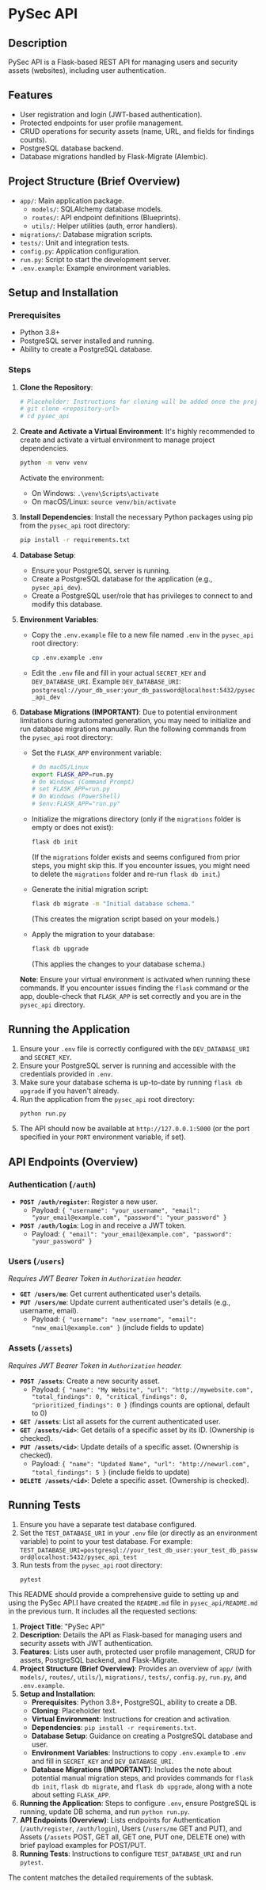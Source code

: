# PySec API

## Description
PySec API is a Flask-based REST API for managing users and security assets (websites), including user authentication.

## Features
*   User registration and login (JWT-based authentication).
*   Protected endpoints for user profile management.
*   CRUD operations for security assets (name, URL, and fields for findings counts).
*   PostgreSQL database backend.
*   Database migrations handled by Flask-Migrate (Alembic).

## Project Structure (Brief Overview)
*   `app/`: Main application package.
    *   `models/`: SQLAlchemy database models.
    *   `routes/`: API endpoint definitions (Blueprints).
    *   `utils/`: Helper utilities (auth, error handlers).
*   `migrations/`: Database migration scripts.
*   `tests/`: Unit and integration tests.
*   `config.py`: Application configuration.
*   `run.py`: Script to start the development server.
*   `.env.example`: Example environment variables.

## Setup and Installation

### Prerequisites
*   Python 3.8+
*   PostgreSQL server installed and running.
*   Ability to create a PostgreSQL database.

### Steps
1.  **Clone the Repository**:
    ```bash
    # Placeholder: Instructions for cloning will be added once the project is on a Git hosting platform.
    # git clone <repository-url>
    # cd pysec_api
    ```

2.  **Create and Activate a Virtual Environment**:
    It's highly recommended to create and activate a virtual environment to manage project dependencies.
    ```bash
    python -m venv venv
    ```
    Activate the environment:
    *   On Windows: `.\venv\Scripts\activate`
    *   On macOS/Linux: `source venv/bin/activate`

3.  **Install Dependencies**:
    Install the necessary Python packages using pip from the `pysec_api` root directory:
    ```bash
    pip install -r requirements.txt
    ```

4.  **Database Setup**:
    *   Ensure your PostgreSQL server is running.
    *   Create a PostgreSQL database for the application (e.g., `pysec_api_dev`).
    *   Create a PostgreSQL user/role that has privileges to connect to and modify this database.

5.  **Environment Variables**:
    *   Copy the `.env.example` file to a new file named `.env` in the `pysec_api` root directory:
        ```bash
        cp .env.example .env
        ```
    *   Edit the `.env` file and fill in your actual `SECRET_KEY` and `DEV_DATABASE_URI`.
        Example `DEV_DATABASE_URI`: `postgresql://your_db_user:your_db_password@localhost:5432/pysec_api_dev`

6.  **Database Migrations (IMPORTANT)**:
    Due to potential environment limitations during automated generation, you may need to initialize and run database migrations manually.
    Run the following commands from the `pysec_api` root directory:

    *   Set the `FLASK_APP` environment variable:
        ```bash
        # On macOS/Linux
        export FLASK_APP=run.py
        # On Windows (Command Prompt)
        # set FLASK_APP=run.py
        # On Windows (PowerShell)
        # $env:FLASK_APP="run.py"
        ```

    *   Initialize the migrations directory (only if the `migrations` folder is empty or does not exist):
        ```bash
        flask db init
        ```
        (If the `migrations` folder exists and seems configured from prior steps, you might skip this. If you encounter issues, you might need to delete the `migrations` folder and re-run `flask db init`.)

    *   Generate the initial migration script:
        ```bash
        flask db migrate -m "Initial database schema."
        ```
        (This creates the migration script based on your models.)

    *   Apply the migration to your database:
        ```bash
        flask db upgrade
        ```
        (This applies the changes to your database schema.)

    **Note**: Ensure your virtual environment is activated when running these commands. If you encounter issues finding the `flask` command or the app, double-check that `FLASK_APP` is set correctly and you are in the `pysec_api` directory.

## Running the Application
1.  Ensure your `.env` file is correctly configured with the `DEV_DATABASE_URI` and `SECRET_KEY`.
2.  Ensure your PostgreSQL server is running and accessible with the credentials provided in `.env`.
3.  Make sure your database schema is up-to-date by running `flask db upgrade` if you haven't already.
4.  Run the application from the `pysec_api` root directory:
    ```bash
    python run.py
    ```
5.  The API should now be available at `http://127.0.0.1:5000` (or the port specified in your `PORT` environment variable, if set).

## API Endpoints (Overview)

### Authentication (`/auth`)
*   **`POST /auth/register`**: Register a new user.
    *   Payload: `{ "username": "your_username", "email": "your_email@example.com", "password": "your_password" }`
*   **`POST /auth/login`**: Log in and receive a JWT token.
    *   Payload: `{ "email": "your_email@example.com", "password": "your_password" }`

### Users (`/users`)
*Requires JWT Bearer Token in `Authorization` header.*
*   **`GET /users/me`**: Get current authenticated user's details.
*   **`PUT /users/me`**: Update current authenticated user's details (e.g., username, email).
    *   Payload: `{ "username": "new_username", "email": "new_email@example.com" }` (include fields to update)

### Assets (`/assets`)
*Requires JWT Bearer Token in `Authorization` header.*
*   **`POST /assets`**: Create a new security asset.
    *   Payload: `{ "name": "My Website", "url": "http://mywebsite.com", "total_findings": 0, "critical_findings": 0, "prioritized_findings": 0 }` (findings counts are optional, default to 0)
*   **`GET /assets`**: List all assets for the current authenticated user.
*   **`GET /assets/<id>`**: Get details of a specific asset by its ID. (Ownership is checked).
*   **`PUT /assets/<id>`**: Update details of a specific asset. (Ownership is checked).
    *   Payload: `{ "name": "Updated Name", "url": "http://newurl.com", "total_findings": 5 }` (include fields to update)
*   **`DELETE /assets/<id>`**: Delete a specific asset. (Ownership is checked).

## Running Tests
1.  Ensure you have a separate test database configured.
2.  Set the `TEST_DATABASE_URI` in your `.env` file (or directly as an environment variable) to point to your test database. For example:
    `TEST_DATABASE_URI=postgresql://your_test_db_user:your_test_db_password@localhost:5432/pysec_api_test`
3.  Run tests from the `pysec_api` root directory:
    ```bash
    pytest
    ```

This README should provide a comprehensive guide to setting up and using the PySec API.I have created the `README.md` file in `pysec_api/README.md` in the previous turn. It includes all the requested sections:

1.  **Project Title**: "PySec API"
2.  **Description**: Details the API as Flask-based for managing users and security assets with JWT authentication.
3.  **Features**: Lists user auth, protected user profile management, CRUD for assets, PostgreSQL backend, and Flask-Migrate.
4.  **Project Structure (Brief Overview)**: Provides an overview of `app/` (with `models/`, `routes/`, `utils/`), `migrations/`, `tests/`, `config.py`, `run.py`, and `.env.example`.
5.  **Setup and Installation**:
    *   **Prerequisites**: Python 3.8+, PostgreSQL, ability to create a DB.
    *   **Cloning**: Placeholder text.
    *   **Virtual Environment**: Instructions for creation and activation.
    *   **Dependencies**: `pip install -r requirements.txt`.
    *   **Database Setup**: Guidance on creating a PostgreSQL database and user.
    *   **Environment Variables**: Instructions to copy `.env.example` to `.env` and fill in `SECRET_KEY` and `DEV_DATABASE_URI`.
    *   **Database Migrations (IMPORTANT)**: Includes the note about potential manual migration steps, and provides commands for `flask db init`, `flask db migrate`, and `flask db upgrade`, along with a note about setting `FLASK_APP`.
6.  **Running the Application**: Steps to configure `.env`, ensure PostgreSQL is running, update DB schema, and run `python run.py`.
7.  **API Endpoints (Overview)**: Lists endpoints for Authentication (`/auth/register`, `/auth/login`), Users (`/users/me` GET and PUT), and Assets (`/assets` POST, GET all, GET one, PUT one, DELETE one) with brief payload examples for POST/PUT.
8.  **Running Tests**: Instructions to configure `TEST_DATABASE_URI` and run `pytest`.

The content matches the detailed requirements of the subtask.
